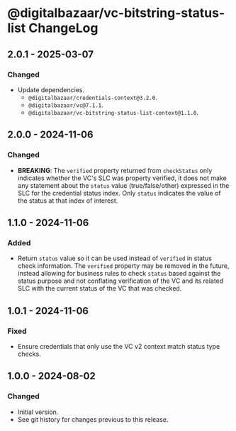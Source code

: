 # @digitalbazaar/vc-bitstring-status-list ChangeLog

## 2.0.1 - 2025-03-07

### Changed
- Update dependencies.
  - `@digitalbazaar/credentials-context@3.2.0`.
  - `@digitalbazaar/vc@7.1.1`.
  - `@digitalbazaar/vc-bitstring-status-list-context@1.1.0`.

## 2.0.0 - 2024-11-06

### Changed
- **BREAKING**: The `verified` property returned from `checkStatus` only
  indicates whether the VC's SLC was property verified, it does not make
  any statement about the `status` value (true/false/other) expressed in
  the SLC for the credential status index. Only `status` indicates the
  value of the status at that index of interest.

## 1.1.0 - 2024-11-06

### Added
- Return `status` value so it can be used instead of `verified` in status
  check information. The `verified` property may be removed in the future,
  instead allowing for business rules to check `status` based against the
  status purpose and not conflating verification of the VC and its related
  SLC with the current status of the VC that was checked.

## 1.0.1 - 2024-11-06

### Fixed
- Ensure credentials that only use the VC v2 context match status type checks.

## 1.0.0 - 2024-08-02

### Changed
- Initial version.
- See git history for changes previous to this release.
